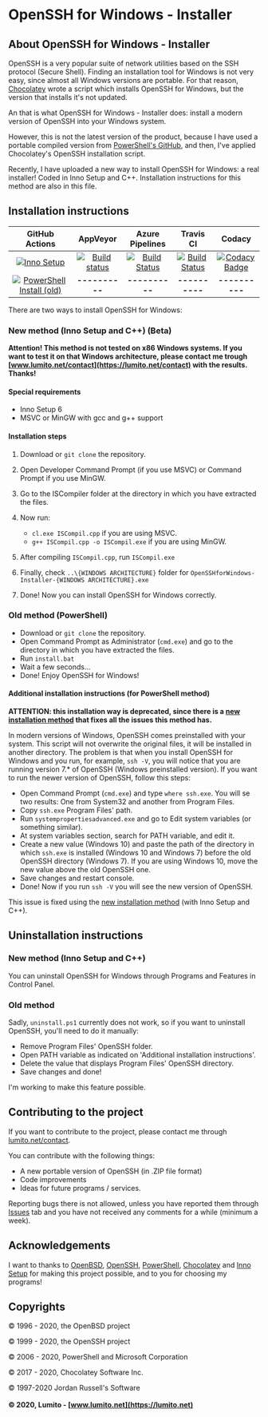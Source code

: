 # OpenSSH for Windows - Installer

## About OpenSSH for Windows - Installer

OpenSSH is a very popular suite of network utilities based on the SSH protocol (Secure Shell). Finding an installation tool for Windows is not very easy, since almost all Windows versions are portable. For that reason, [Chocolatey](https://www.chocolatey.org) wrote a script which installs OpenSSH for Windows, but the version that installs it's not updated.

An that is what OpenSSH for Windows - Installer does: install a modern version of OpenSSH into your Windows system.

However, this is not the latest version of the product, because I have used a portable compiled version from [PowerShell's GitHub](https://github.com/PowerShell), and then, I've applied Chocolatey's OpenSSH installation script.

Recently, I have uploaded a new way to install OpenSSH for Windows: a real installer! Coded in Inno Setup and C++. Installation instructions for this method are also in this file.

## Installation instructions

|                        GitHub Actions                        |                           AppVeyor                           |                       Azure Pipelines                        |                          Travis CI                           |                            Codacy                            |
| :----------------------------------------------------------: | :----------------------------------------------------------: | :----------------------------------------------------------: | :----------------------------------------------------------: | :----------------------------------------------------------: |
| [![Inno Setup](https://github.com/LumitoLuma/OpenSSHforWindows-Installer/workflows/Inno%20Setup/badge.svg)](https://github.com/LumitoLuma/OpenSSHforWindows-Installer/actions?query=workflow%3A%22Inno+Setup%22) | [![Build status](https://ci.appveyor.com/api/projects/status/na7ther37swbma0i?svg=true)](https://ci.appveyor.com/project/LumitoLuma/OpenSSHforWindows-Installer) | [![Build Status](https://dev.azure.com/LumitoLuma/GitHub/_apis/build/status/LumitoLuma.OpenSSHforWindows-Installer?branchName=master)](https://dev.azure.com/LumitoLuma/GitHub/_build/latest?definitionId=4&branchName=master) | [![Build Status](https://travis-ci.com/LumitoLuma/OpenSSHforWindows-Installer.svg?branch=master)](https://travis-ci.com/LumitoLuma/OpenSSHforWindows-Installer) | [![Codacy Badge](https://app.codacy.com/project/badge/Grade/0285d9a57f52467d8f5b006386b1ffba)](https://www.codacy.com/manual/LumitoLuma/OpenSSHforWindows-Installer?utm_source=github.com&amp;utm_medium=referral&amp;utm_content=LumitoLuma/OpenSSHforWindows-Installer&amp;utm_campaign=Badge_Grade) |
| [![PowerShell Install (old)](https://github.com/LumitoLuma/OpenSSHforWindows-Installer/workflows/PowerShell%20Install%20(old)/badge.svg)](https://github.com/LumitoLuma/OpenSSHforWindows-Installer/actions?query=workflow%3A%22PowerShell+Install+%28old%29%22) |                        **----------**                        |                        **----------**                        |                        **----------**                        |                        **----------**                        |

There are two ways to install OpenSSH for Windows:

### New method (Inno Setup and C++) (Beta)

**Attention! This method is not tested on x86 Windows systems. If you want to test it on that Windows architecture, please contact me trough [www.lumito.net/contact](https://lumito.net/contact) with the results. Thanks!**

#### Special requirements
-   Inno Setup 6
-   MSVC or MinGW with gcc and g++ support

#### Installation steps
1.  Download or `git clone` the repository.

2.  Open Developer Command Prompt (if you use MSVC) or Command Prompt if you use MinGW.

3.  Go to the ISCompiler folder at the directory in which you have extracted the files.

4.  Now run:

    -   `cl.exe ISCompil.cpp` if you are using MSVC.
    -   `g++ ISCompil.cpp -o ISCompil.exe` if you are using MinGW.

5.  After compiling `ISCompil.cpp`, run `ISCompil.exe`

6.  Finally, check `..\{WINDOWS ARCHITECTURE}` folder for `OpenSSHforWindows-Installer-{WINDOWS ARCHITECTURE}.exe`

7.  Done! Now you can install OpenSSH for Windows correctly.

### Old method (PowerShell)

-   Download or `git clone` the repository.
-   Open Command Prompt as Administrator (`cmd.exe`) and go to the directory in which you have extracted the files.
-   Run `install.bat`
-   Wait a few seconds...
-   Done! Enjoy OpenSSH for Windows!

#### Additional installation instructions (for PowerShell method)

**ATTENTION: this installation way is deprecated, since there is a [new installation method](#new-method-inno-setup-and-c-beta) that fixes all the issues this method has.**

In modern versions of Windows, OpenSSH comes preinstalled with your system. This script will not overwrite the original files, it will be installed in another directory. The problem is that when you install OpenSSH for Windows and you run, for example, `ssh -V`, you will notice that you are running version 7.* of OpenSSH (Windows preinstalled version). If you want to run the newer version of OpenSSH, follow this steps:

-   Open Command Prompt (`cmd.exe`) and type `where ssh.exe`. You will se two results: One from System32 and another from Program Files.
-   Copy `ssh.exe` Program Files' path.
-   Run `systempropertiesadvanced.exe` and go to Edit system variables (or something similar).
-   At system variables section, search for PATH variable, and edit it.
-   Create a new value (Windows 10) and paste the path of the directory in which `ssh.exe` is installed (Windows 10 and Windows 7) before the old OpenSSH directory (Windows 7). If you are using Windows 10, move the new value above the old OpenSSH one.
-   Save changes and restart console.
-   Done! Now if you run `ssh -V` you will see the new version of OpenSSH.

This issue is fixed using the [new installation method](#new-method-inno-setup-and-c-beta) (with Inno Setup and C++).

## Uninstallation instructions

### New method (Inno Setup and C++)

You can uninstall OpenSSH for Windows through Programs and Features in Control Panel.

### Old method

Sadly, `uninstall.ps1` currently does not work, so if you want to uninstall OpenSSH, you'll need to do it manually:

-   Remove Program Files' OpenSSH folder.
-   Open PATH variable as indicated on 'Additional installation instructions'. 
-   Delete the value that displays Program Files' OpenSSH directory.
-   Save changes and done!

I'm working to make this feature possible.

## Contributing to the project

If you want to contribute to the project, please contact me through [lumito.net/contact](https://lumito.net/contact).

You can contribute with the following things:

-   A new portable version of OpenSSH (in .ZIP file format)
-   Code improvements
-   Ideas for future programs / services.

Reporting bugs there is not allowed, unless you have reported them through [Issues](https://github.com/LumitoLuma/OpenSSHforWindows-Installer/issues) tab and you have not received any comments for a while (minimum a week).

## Acknowledgements

I want to thanks to [OpenBSD](https://www.openbsd.org), [OpenSSH](https://www.openssh.org), [PowerShell](https://github.com/PowerShell), [Chocolatey](https://www.chocolatey.org) and [Inno Setup](https://www.innosetup.com) for making this project possible, and to you for choosing my programs!

## Copyrights

© 1996 - 2020, the OpenBSD project

© 1999 - 2020, the OpenSSH project

© 2006 - 2020, PowerShell and Microsoft Corporation

© 2017 - 2020, Chocolatey Software Inc.

© 1997-2020 Jordan Russell's Software
<br><br>
**© 2020, Lumito - [www.lumito.net](https://lumito.net)**

